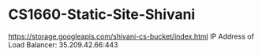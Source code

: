 # CS1660-Static-Site-Shivani
https://storage.googleapis.com/shivani-cs-bucket/index.html
IP Address of Load Balancer: 35.209.42.66:443
